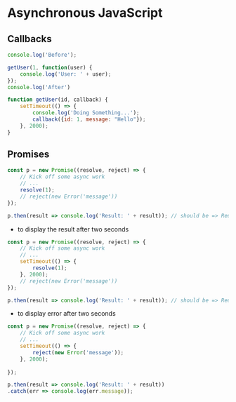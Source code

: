 # Asynchronous JavaScript

## Callbacks

```js
console.log('Before');

getUser(1, function(user) {
    console.log('User: ' + user);
});
console.log('After')

function getUser(id, callback) {
    setTimeout(() => {
        console.log('Doing Something...');
        callback({id: 1, message: "Hello"});
    }, 2000);
}
```

## Promises

```js
const p = new Promise((resolve, reject) => {
    // Kick off some async work
    // ...
    resolve(1);
    // reject(new Error('message'))
});

p.then(result => console.log('Result: ' + result)); // should be => Reult: 1
```

- to display the result after two seconds
```js
const p = new Promise((resolve, reject) => {
    // Kick off some async work
    // ...
    setTimeout(() => {
        resolve(1);
    }, 2000);
    // reject(new Error('message'))
});

p.then(result => console.log('Result: ' + result)); // should be => Reult: 1
```

- to display error after two seconds
```js
const p = new Promise((resolve, reject) => {
    // Kick off some async work
    // ...
    setTimeout(() => {
        reject(new Error('message'));
    }, 2000);
    
});

p.then(result => console.log('Result: ' + result))
.catch(err => console.log(err.message));

```














